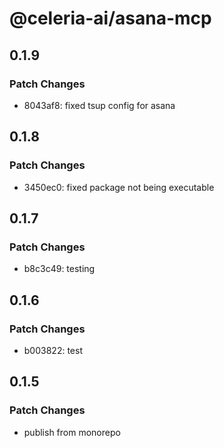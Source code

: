 # @celeria-ai/asana-mcp

## 0.1.9

### Patch Changes

- 8043af8: fixed tsup config for asana

## 0.1.8

### Patch Changes

- 3450ec0: fixed package not being executable

## 0.1.7

### Patch Changes

- b8c3c49: testing

## 0.1.6

### Patch Changes

- b003822: test

## 0.1.5

### Patch Changes

- publish from monorepo
